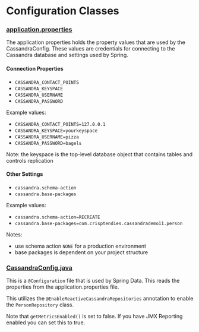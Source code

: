 # Configuration Classes

### [application.properties](../src/main/resources/application.properties)

The application properties holds the property values that are used by the CassandraConfig.
These values are credentials for connecting to the Cassandra database and settings used by Spring.

#### Connection Properties

- `CASSANDRA_CONTACT_POINTS`
- `CASSANDRA_KEYSPACE`
- `CASSANDRA_USERNAME`
- `CASSANDRA_PASSWORD`

Example values:

- `CASSANDRA_CONTACT_POINTS=127.0.0.1`
- `CASSANDRA_KEYSPACE=yourkeyspace`
- `CASSANDRA_USERNAME=pizza`
- `CASSANDRA_PASSWORD=bagels`

Note: the keyspace is the top-level database object that contains tables and controls replication

#### Other Settings

- `cassandra.schema-action`
- `cassandra.base-packages`

Example values:

- `cassandra.schema-action=RECREATE`
- `cassandra.base-packages=com.crisptendies.cassandrademo11.person`

Notes:
- use schema action `NONE` for a production environment
- base packages is dependent on your project structure

### [CassandraConfig.java](../src/main/java/com/crisptendies/cassandrademo11/config/CassandraConfig.java)

This is a `@Configuration` file that is used by Spring Data.
This reads the properties from the application.properties file.

This utilizes the `@EnableReactiveCassandraRepositories` annotation to enable the `PersonRepository` class.

Note that `getMetricsEnabled()` is set to false. 
If you have JMX Reporting enabled you can set this to true.
